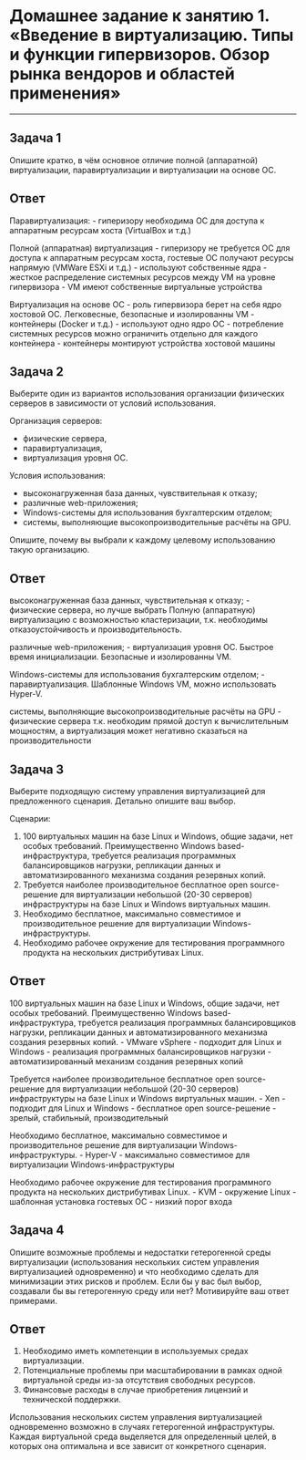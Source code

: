 
# Домашнее задание к занятию 1.  «Введение в виртуализацию. Типы и функции гипервизоров. Обзор рынка вендоров и областей применения»


---

## Задача 1

Опишите кратко, в чём основное отличие полной (аппаратной) виртуализации, паравиртуализации и виртуализации на основе ОС.

## Ответ
Паравиртуализация:
	- гиперизору необходима ОС для доступа к аппаратным ресурсам хоста (VirtualBox и т.д.)
	
Полной (аппаратная) виртуализация
	- гиперизору не требуется ОС для доступа к аппаратным ресурсам хоста, гостевые ОС получают ресурсы напрямую (VMWare ESXi и т.д.)
	- используют собственные ядра
	- жесткое распределение системных ресурсов между VM на уровне гипервизора
	- VM имеют собственные виртуальные устройства

Виртуализация на основе ОС
	- роль гипервизора берет на себя ядро хостовой ОС. Легковесные, безопасные и изолированны VM - контейнеры (Docker и т.д.)
	- используют одно ядро ОС
	- потребление системных ресурсов можно ограничить отдельно для каждого контейнера
	- контейнеры монтируют устройства хостовой машины

## Задача 2

Выберите один из вариантов использования организации физических серверов в зависимости от условий использования.

Организация серверов:

- физические сервера,
- паравиртуализация,
- виртуализация уровня ОС.

Условия использования:

- высоконагруженная база данных, чувствительная к отказу;
- различные web-приложения;
- Windows-системы для использования бухгалтерским отделом;
- системы, выполняющие высокопроизводительные расчёты на GPU.

Опишите, почему вы выбрали к каждому целевому использованию такую организацию.

## Ответ
высоконагруженная база данных, чувствительная к отказу;
	- физические сервера, но лучше выбрать Полную (аппаратную) виртуализацию с возможностью кластеризации, т.к. необходимы отказоустойчивость и производительность.
	
различные web-приложения;
	- виртуализация уровня ОС. Быстрое время инициализации. Безопасные и изолированны VM.
	
Windows-системы для использования бухгалтерским отделом;
	- паравиртуализация. Шаблонные Windows VM, можно использовать Hyper-V.
	
системы, выполняющие высокопроизводительные расчёты на GPU
	- физические сервера т.к. необходим прямой доступ к вычислительным мощностям, а виртуализация может негативно сказаться на производительности

## Задача 3

Выберите подходящую систему управления виртуализацией для предложенного сценария. Детально опишите ваш выбор.

Сценарии:

1. 100 виртуальных машин на базе Linux и Windows, общие задачи, нет особых требований. Преимущественно Windows based-инфраструктура, требуется реализация программных балансировщиков нагрузки, репликации данных и автоматизированного механизма создания резервных копий.
2. Требуется наиболее производительное бесплатное open source-решение для виртуализации небольшой (20-30 серверов) инфраструктуры на базе Linux и Windows виртуальных машин.
3. Необходимо бесплатное, максимально совместимое и производительное решение для виртуализации Windows-инфраструктуры.
4. Необходимо рабочее окружение для тестирования программного продукта на нескольких дистрибутивах Linux.

## Ответ
100 виртуальных машин на базе Linux и Windows, общие задачи, нет особых требований. Преимущественно Windows based-инфраструктура, требуется реализация программных балансировщиков нагрузки, репликации данных и автоматизированного механизма создания резервных копий.
	- VMware vSphere
		- подходит для Linux и Windows
		- реализация программных балансировщиков нагрузки
		- автоматизированный механизм создания резервных копий

Требуется наиболее производительное бесплатное open source-решение для виртуализации небольшой (20-30 серверов) инфраструктуры на базе Linux и Windows виртуальных машин.
	- Xen
		- подходит для Linux и Windows
		- бесплатное open source-решение
		- зрелый, стабильный, производительный

Необходимо бесплатное, максимально совместимое и производительное решение для виртуализации Windows-инфраструктуры.
	- Hyper-V
		- максимально совместимое для виртуализации Windows-инфраструктуры

Необходимо рабочее окружение для тестирования программного продукта на нескольких дистрибутивах Linux.
	- KVM
		- окружение Linux
		- шаблонная установка гостевых ОС
		- низкий порог входа

## Задача 4

Опишите возможные проблемы и недостатки гетерогенной среды виртуализации (использования нескольких систем управления виртуализацией одновременно) и что необходимо сделать для минимизации этих рисков и проблем. Если бы у вас был выбор, создавали бы вы гетерогенную среду или нет? Мотивируйте ваш ответ примерами.

## Ответ
1. Необходимо иметь компетенции в используемых средах виртуализации.
2. Потенциальные проблемы при масштабировании в рамках одной виртуальной среды из-за отсутствия свободных ресурсов.
3. Финансовые расходы в случае приобретения лицензий и технической поддержки.

Использования нескольких систем управления виртуализацией одновременно возможно в случаях гетерогенной инфраструктуры.
Каждая виртуальной среда выделяется для определенный целей, в которых она оптимальна и все зависит от конкретного сценария.
